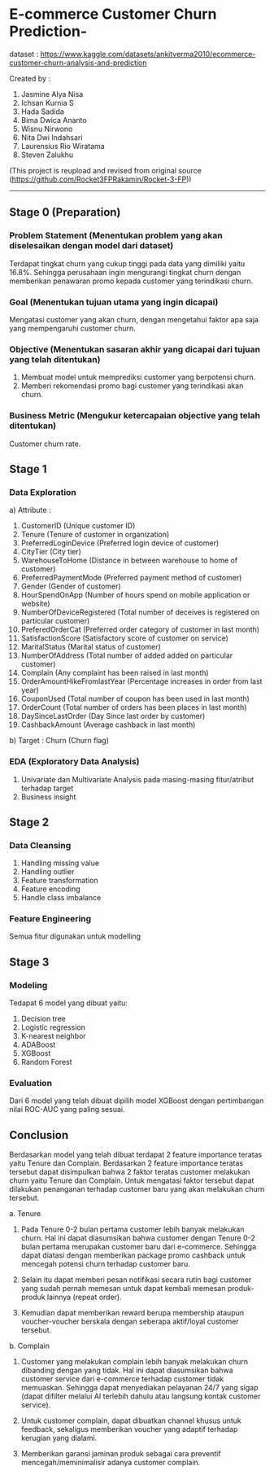 # E-commerce Customer Churn Prediction-

dataset : https://www.kaggle.com/datasets/ankitverma2010/ecommerce-customer-churn-analysis-and-prediction

Created by :
1. Jasmine Alya Nisa
2. Ichsan Kurnia S
3. Hada Sadida
4. Bima Dwica Ananto
5. Wisnu Nirwono
6. Nita Dwi Indahsari
7. Laurensius Rio Wiratama
8. Steven Zalukhu

(This project is reupload and revised from original source (https://github.com/Rocket3FPRakamin/Rocket-3-FP))

_________________________________________________________________________________________________________________________________________________________________________

## Stage 0 (Preparation)
### Problem Statement (Menentukan problem yang akan diselesaikan dengan model dari dataset)
Terdapat tingkat churn yang cukup tinggi pada data yang dimiliki yaitu 16.8%. Sehingga perusahaan ingin mengurangi tingkat churn dengan memberikan penawaran promo kepada customer yang terindikasi churn.
### Goal (Menentukan tujuan utama yang ingin dicapai)
Mengatasi customer yang akan churn, dengan mengetahui faktor apa saja yang mempengaruhi customer churn.
### Objective (Menentukan sasaran akhir yang dicapai dari tujuan yang telah ditentukan)
1) Membuat model untuk memprediksi customer yang berpotensi churn. 
2) Memberi rekomendasi promo bagi customer yang terindikasi akan churn.
### Business Metric (Mengukur ketercapaian objective yang telah ditentukan)
Customer churn rate.

## Stage 1 
### Data Exploration
a) Attribute :
1) CustomerID										(Unique customer ID)
2) Tenure												(Tenure of customer in organization)
3) PreferredLoginDevice					(Preferred login device of customer)
4) CityTier											(City tier)
5) WarehouseToHome							(Distance in between warehouse to home of customer)
6) PreferredPaymentMode					(Preferred payment method of customer)
7) Gender												(Gender of customer)
8) HourSpendOnApp								(Number of hours spend on mobile application or website)
9) NumberOfDeviceRegistered			(Total number of deceives is registered on particular customer)
10) PreferedOrderCat						(Preferred order category of customer in last month)
11) SatisfactionScore						(Satisfactory score of customer on service)
12) MaritalStatus								(Marital status of customer)
13) NumberOfAddress							(Total number of added added on particular customer)
14) Complain										(Any complaint has been raised in last month)
15) OrderAmountHikeFromlastYear	(Percentage increases in order from last year)
16) CouponUsed									(Total number of coupon has been used in last month)
17) OrderCount									(Total number of orders has been places in last month)
18) DaySinceLastOrder						(Day Since last order by customer)
19) CashbackAmount							(Average cashback in last month)

b) Target :
Churn														(Churn flag)

### EDA (Exploratory Data Analysis)
1) Univariate dan Multivariate Analysis pada masing-masing fitur/atribut terhadap target
2) Business insight 

## Stage 2
### Data Cleansing 
1) Handling missing value
2) Handling outlier 
3) Feature transformation
4) Feature encoding
5) Handle class imbalance 

### Feature Engineering
Semua fitur digunakan untuk modelling

## Stage 3
### Modeling 
Tedapat 6 model yang dibuat yaitu:
1) Decision tree
2) Logistic regression
3) K-nearest neighbor 
4) ADABoost
5) XGBoost
6) Random Forest 

### Evaluation 
Dari 6 model yang telah dibuat dipilih model XGBoost dengan pertimbangan nilai ROC-AUC yang paling sesuai.

## Conclusion
Berdasarkan model yang telah dibuat terdapat 2 feature importance teratas yaitu Tenure dan Complain. Berdasarkan 2 feature importance teratas tersebut dapat disimpulkan bahwa 2 faktor teratas customer melakukan churn yaitu Tenure dan Complain. Untuk mengatasi faktor tersebut dapat dilakukan penanganan terhadap customer baru yang akan melakukan churn tersebut. 

a. Tenure 

1) Pada Tenure 0-2 bulan pertama customer lebih banyak melakukan churn. Hal ini dapat diasumsikan bahwa customer dengan Tenure 0-2 bulan pertama merupakan customer baru dari e-commerce. Sehingga dapat diatasi dengan memberikan package promo cashback untuk mencegah potensi churn terhadap customer baru. 

2) Selain itu dapat memberi pesan notifikasi secara rutin bagi customer yang sudah pernah memesan untuk dapat kembali memesan produk-produk lainnya (repeat order).

3) Kemudian dapat memberikan reward berupa membership ataupun voucher-voucher berskala dengan seberapa aktif/loyal customer tersebut.

b. Complain

1) Customer yang melakukan complain lebih banyak melakukan churn dibanding dengan yang tidak. Hal ini dapat diasumsikan bahwa customer service dari e-commerce terhadap customer tidak memuaskan. Sehingga dapat menyediakan pelayanan 24/7 yang sigap (dapat difilter melalui AI terlebih dahulu atau langsung kontak customer service).

2) Untuk customer complain, dapat dibuatkan channel khusus untuk feedback, sekaligus memberikan voucher yang adaptif terhadap kerugian yang dialami.

3) Memberikan garansi jaminan produk sebagai cara preventif mencegah/meminimalisir adanya customer complain.











